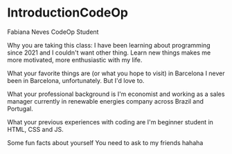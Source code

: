 # IntroductionCodeOp


Fabiana Neves 
CodeOp Student


Why you are taking this class: 
I have been learning about programming since 2021 and I couldn't want other thing. Learn new things makes me more motivated, more enthusiastic with my life. 

What your favorite things are (or what you hope to visit) in Barcelona
I never been in Barcelona, unfortunately. But I'd love to. 

What your professional background is
I'm economist and working as a sales manager currently in renewable energies company across Brazil and Portugal. 

What your previous experiences with coding are
I'm beginner student in HTML, CSS and JS. 

Some fun facts about yourself
You need to ask to my friends hahaha



